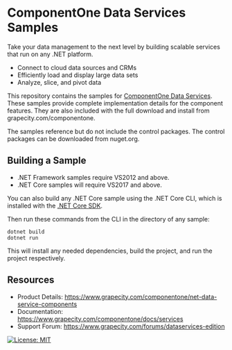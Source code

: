 # ComponentOne Data Services Samples 

Take your data management to the next level by building scalable services that run on any .NET platform. 

* Connect to cloud data sources and CRMs
* Efficiently load and display large data sets
* Analyze, slice, and pivot data

This repository contains the samples for [ComponentOne Data Services](https://www.grapecity.com/componentone/net-data-service-components). These samples provide complete implementation details for the component features. They are also included with the full download and install from grapecity.com/componentone. 

The samples reference but do not include the control packages. The control packages can be downloaded from nuget.org.

## Building a Sample 

* .NET Framework samples require VS2012 and above. 
* .NET Core samples will require VS2017 and above. 

You can also build any .NET Core sample using the .NET Core CLI, which is installed with the [.NET Core SDK](https://www.microsoft.com/net/download). 

Then run these commands from the CLI in the directory of any sample: 

```
dotnet build 
dotnet run 
```
This will install any needed dependencies, build the project, and run the project respectively. 

## Resources

* Product Details: https://www.grapecity.com/componentone/net-data-service-components
* Documentation: https://www.grapecity.com/componentone/docs/services
* Support Forum: https://www.grapecity.com/forums/dataservices-edition

[![License: MIT](https://img.shields.io/badge/License-MIT-green.svg)](https://github.com/dotnet/winforms/blob/master/LICENSE.TXT)
 
